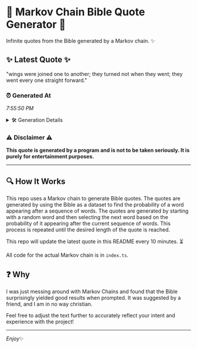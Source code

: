 # 📖 Markov Chain Bible Quote Generator 📖

Infinite quotes from the Bible generated by a Markov chain. ✨

## ✨ Latest Quote ✨
"wings were joined one to another; they turned not when they went; they went every one straight forward."

### ⏰ Generated At
*7:55:50 PM*

<details>
    <summary>🛠️ Generation Details</summary>
    <p>
        <strong>🌱 Seed:</strong> wings<br>
        <strong>🔄 Iterations:</strong> 17<br>
        <strong>📜 Context History:</strong><br>[ wings ]: were<br>[ wings, were ]: joined<br>[ wings, were, joined ]: one<br>[ wings, were, joined, one ]: to<br>[ wings, were, joined, one, to ]: another;<br>[ wings, were, joined, one, to, another; ]: they<br>[ were, joined, one, to, another;, they ]: turned<br>[ joined, one, to, another;, they, turned ]: not<br>[ one, to, another;, they, turned, not ]: when<br>[ to, another;, they, turned, not, when ]: they<br>[ another;, they, turned, not, when, they ]: went;<br>[ they, turned, not, when, they, went; ]: they<br>[ turned, not, when, they, went;, they ]: went<br>[ not, when, they, went;, they, went ]: every<br>[ when, they, went;, they, went, every ]: one<br>[ they, went;, they, went, every, one ]: straight<br>[ went;, they, went, every, one, straight ]: forward.<br>
    </p>
</details>

### ⚠️ Disclaimer ⚠️
**This quote is generated by a program and is not to be taken seriously. It is purely for entertainment purposes.**

---

## 🔍 How It Works

This repo uses a Markov chain to generate Bible quotes. The quotes are generated by using the Bible as a dataset to find the probability of a word appearing after a sequence of words. The quotes are generated by starting with a random word and then selecting the next word based on the probability of it appearing after the current sequence of words. This process is repeated until the desired length of the quote is reached.

This repo will update the latest quote in this README every 10 minutes. ⏳

All code for the actual Markov chain is in `index.ts`.

## ❓ Why

I was just messing around with Markov Chains and found that the Bible surprisingly yielded good results when prompted. 
It was suggested by a friend, and I am in no way christian.

Feel free to adjust the text further to accurately reflect your intent and experience with the project!

---

*Enjoy*✨
